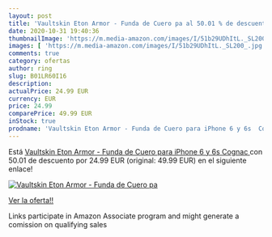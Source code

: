 ```yaml
---
layout: post
title: 'Vaultskin Eton Armor - Funda de Cuero pa al 50.01 % de descuento'
date: 2020-10-31 19:40:36
thumbnailImage: 'https://m.media-amazon.com/images/I/51b29UDhItL._SL200_.jpg'
images: [ 'https://m.media-amazon.com/images/I/51b29UDhItL._SL200_.jpg' ]
comments: true
category: ofertas
author: ring
slug: B01LR60I16
description:
actualPrice: 24.99 EUR
currency: EUR
price: 24.99
comparePrice: 49.99 EUR
inStock: true
prodname: 'Vaultskin Eton Armor - Funda de Cuero para iPhone 6 y 6s  Cognac '
---
```


Está [Vaultskin Eton Armor - Funda de Cuero para iPhone 6 y 6s  Cognac ](https://www.amazon.es/dp/B01LR60I16/?tag=tolees-21) con 50.01 de descuento por 24.99 EUR (original: 49.99 EUR) en el siguiente enlace!

[![Vaultskin Eton Armor - Funda de Cuero pa](https://m.media-amazon.com/images/I/51b29UDhItL._SL200_.jpg)](https://www.amazon.es/dp/B01LR60I16/?tag=tolees-21)

[Ver la oferta!!](https://www.amazon.es/dp/B01LR60I16/?tag=tolees-21)

Links participate in Amazon Associate program and might generate a comission on qualifying sales



